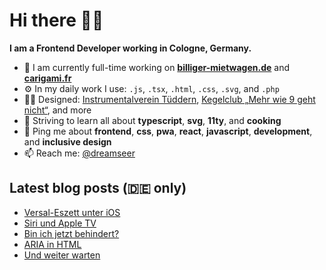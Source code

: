 # Hi there 👋🏼

**I am a Frontend Developer working in Cologne, Germany.**

* 🏢 I am currently full-time working on **[billiger-mietwagen.de](https://www.billiger-mietwagen.de/)** and **[carigami.fr](https://www.carigami.fr/)**
* ⚙️ In my daily work I use: `.js`, `.tsx`, `.html`, `.css`, `.svg`, and `.php`
* 💅🏼 Designed: [Instrumentalverein Tüddern](https://instrumentalverein-tueddern.de/), [Kegelclub „Mehr wie 9 geht nicht“](https://kegelclub-tüddern.de/), and more
* 🌱 Striving to learn all about **typescript**, **svg**, **11ty**, and **cooking**
* 💬 Ping me about **frontend**, **css**, **pwa**, **react**, **javascript**, **development**, and **inclusive design**
* 📫 Reach me: [@dreamseer](https://twitter.com/dreamseer)

## Latest blog posts (🇩🇪 only)

<!-- POST-LIST:START -->
- [Versal-Eszett unter iOS](https://marcgoertz.de/2021/versal-eszett-unter-ios)
- [Siri und Apple TV](https://marcgoertz.de/2021/siri-und-apple-tv)
- [Bin ich jetzt behindert?](https://marcgoertz.de/2021/bin-ich-jetzt-behindert)
- [ARIA in HTML](https://marcgoertz.de/2021/aria-in-html)
- [Und weiter warten](https://marcgoertz.de/2021/und-weiter-warten)
<!-- POST-LIST:END -->
